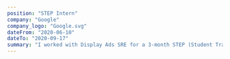 ```yaml
---
position: "STEP Intern"
company: "Google"
company_logo: "Google.svg"
dateFrom: "2020-06-10"
dateTo: "2020-09-17"
summary: "I worked with Display Ads SRE for a 3-month STEP (Student Training in Engineering Program) Internship. During this internship, I created an accessible online testing platform to be used for online exams that allowed students to customise the styling and enable Text to Speech and Speech to text services to help with accessibility."
---
```

